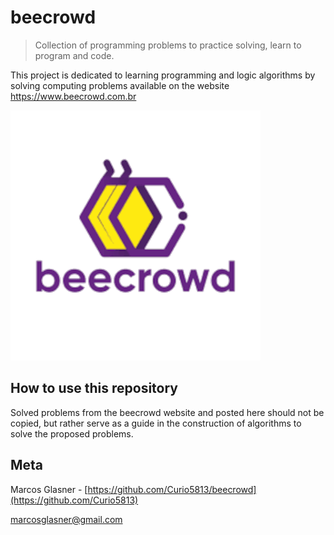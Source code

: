 # beecrowd

> Collection of programming problems to practice solving, learn to program and code.

This project is dedicated to learning programming and logic algorithms by solving computing problems available on the website https://www.beecrowd.com.br


![](beecrowd.png)


## How to use this repository

Solved problems from the beecrowd website and posted here should not be copied, but rather serve as a guide in the construction of algorithms to solve the proposed problems.

## Meta

Marcos Glasner - [https://github.com/Curio5813/beecrowd](https://github.com/Curio5813)

marcosglasner@gmail.com
